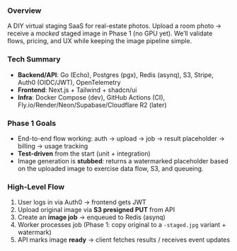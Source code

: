 ### Overview
A DIY virtual staging SaaS for real-estate photos. Upload a room photo → receive a *mocked* staged image in Phase 1 (no GPU yet). We’ll validate flows, pricing, and UX while keeping the image pipeline simple.

### Tech Summary
- **Backend/API**: Go (Echo), Postgres (pgx), Redis (asynq), S3, Stripe, Auth0 (OIDC/JWT), OpenTelemetry
- **Frontend**: Next.js + Tailwind + shadcn/ui
- **Infra**: Docker Compose (dev), GitHub Actions (CI), Fly.io/Render/Neon/Supabase/Cloudflare R2 (later)

### Phase 1 Goals
- End-to-end flow working: auth → upload → job → result placeholder → billing → usage tracking
- **Test-driven** from the start (unit + integration)
- Image generation is **stubbed**: returns a watermarked placeholder based on the uploaded image to exercise data flow, S3, and queueing.

### High-Level Flow
1. User logs in via Auth0 → frontend gets JWT
2. Upload original image via **S3 presigned PUT** from API
3. Create an **image job** → enqueued to Redis (asynq)
4. Worker processes job (Phase 1: copy original to a `-staged.jpg` variant + watermark)
5. API marks image **ready** → client fetches results / receives event updates
